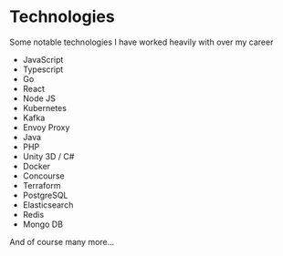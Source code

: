 # Technologies

Some notable technologies I have worked heavily with over my career

* JavaScript
* Typescript
* Go
* React
* Node JS
* Kubernetes
* Kafka
* Envoy Proxy
* Java
* PHP
* Unity 3D / C#
* Docker
* Concourse
* Terraform
* PostgreSQL
* Elasticsearch
* Redis
* Mongo DB

And of course many more...